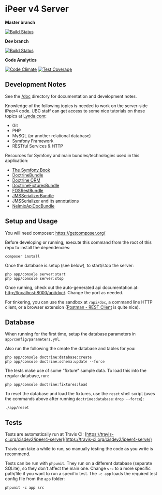 iPeer v4 Server
========================

**Master branch**

[![Build Status](https://travis-ci.org/cisdev2/ipeer4-server.svg?branch=master)](https://travis-ci.org/cisdev2/ipeer4-server)

**Dev branch**

[![Build Status](https://travis-ci.org/cisdev2/ipeer4-server.svg?branch=dev)](https://travis-ci.org/cisdev2/ipeer4-server)

**Code Analytics**

[![Code Climate](https://codeclimate.com/github/cisdev2/ipeer4-server/badges/gpa.svg)](https://codeclimate.com/github/cisdev2/ipeer4-server)
[![Test Coverage](https://codeclimate.com/github/cisdev2/ipeer4-server/badges/coverage.svg)](https://codeclimate.com/github/cisdev2/ipeer4-server)

Development Notes
------------------------

See the [/doc](/doc) directory for documentation and development notes.

Knowledge of the following topics is needed to work on the server-side iPeer4 code. UBC staff can get access to some nice tutorials on these topics at [Lynda.com](http://www.lynda.com/):

- Git
- PHP
- MySQL (or another relational database)
- Symfony Framework
- RESTful Services & HTTP

Resources for Symfony and main bundles/technologies used in this application:

- [The Symfony Book](http://symfony.com/doc/current/book/index.html)
- [DoctrineBundle](http://symfony.com/doc/master/bundles/DoctrineBundle/index.html)
- [Doctrine ORM](http://www.doctrine-project.org/projects/orm.html)
- [DoctrineFixturesBundle](http://symfony.com/doc/master/bundles/DoctrineFixturesBundle/index.html)
- [FOSRestBundle](http://symfony.com/doc/master/bundles/FOSRestBundle/index.html)
- [JMSSerializerBundle](http://jmsyst.com/bundles/JMSSerializerBundle)
- [JMSSerializer](http://jmsyst.com/libs/serializer) and its [annotations](http://jmsyst.com/libs/serializer/master/reference/annotations)
- [NelmioApiDocBundle](https://github.com/nelmio/NelmioApiDocBundle)

Setup and Usage
------------------------
You will need composer: https://getcomposer.org/

Before developing or running, execute this command from the root of this repo to install the dependencies:

    composer install

Once the database is setup (see below), to start/stop the server:

    php app/console server:start
    php app/console server:stop

Once running, check out the auto-generated api documentation at: [http://localhost:8000/api/doc/](http://localhost:8000/api/doc/). Change the port as needed.

For tinkering, you can use the sandbox at `/api/doc`, a command line HTTP client, or a browser extension ([Postman - REST Client](https://chrome.google.com/webstore/detail/postman-rest-client/fdmmgilgnpjigdojojpjoooidkmcomcm?hl=en) is quite nice).

Database
------------------------

When running for the first time, setup the database parameters in `app/config/parameters.yml`.

Also run the following the create the database and tables for you:

    php app/console doctrine:database:create
    php app/console doctrine:schema:update --force

The tests make use of some "fixture" sample data. To load this into the regular database, run:

    php app/console doctrine:fixtures:load

To reset the database and load the fixtures, use the `reset` shell script (uses the commands above after running `doctrine:database:drop --force`):

    ./app/reset

Tests
------------------------

Tests are automatically run at Travis CI: [https://travis-ci.org/cisdev2/ipeer4-server](https://travis-ci.org/cisdev2/ipeer4-server)

Travis can take a while to run, so manually testing the code as you write is recommend.

Tests can be run with `phpunit`. They run on a different database (separate SQLite), so they don't affect the main one. Change `src` to a more specific path/file if you want to run a specific test. The `-c app` loads the required test config file from the `app` folder:

    phpunit -c app src
